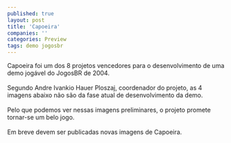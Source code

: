 ```yaml
---
published: true
layout: post
title: 'Capoeira'
companies: ''
categories: Preview
tags: demo jogosbr
---
```

Capoeira foi um dos 8 projetos vencedores para o desenvolvimento de uma demo jog&aacute;vel do JogosBR de 2004.<br /><br />Segundo Andre Ivankio Hauer Ploszaj, coordenador do projeto, as 4 imagens abaixo n&atilde;o s&atilde;o da fase atual de desenvolvimento da demo. <br /><br />Pelo que podemos ver nessas imagens preliminares, o projeto promete tornar-se um belo jogo.<br /><br />Em breve devem ser publicadas novas imagens de Capoeira.<br /><br />
